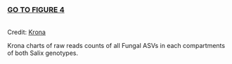 <h3><a target="_blank" href="https://htmlpreview.github.io/?https://github.com/MaximeFortinFaubert/Figure4/blob/main/krona_Arch_SumsReads.html">GO TO FIGURE 4</a></h3>

<br>Credit: <a href="https://github.com/marbl/Krona/wiki">Krona</a>


Krona charts of raw reads counts of all Fungal ASVs in each compartments of both Salix genotypes.
